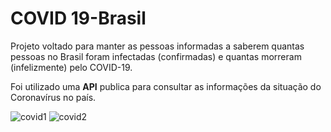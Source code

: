 # COVID 19-Brasil

Projeto voltado para manter as pessoas informadas a saberem quantas pessoas no Brasil foram infectadas (confirmadas) e quantas morreram (infelizmente) pelo COVID-19.

Foi utilizado uma **API** publica para consultar as informações da situação do Coronavírus no país.

![covid1](https://user-images.githubusercontent.com/20141630/124405468-1ddce680-dd15-11eb-973d-78143a9e63b0.jpg)
![covid2](https://user-images.githubusercontent.com/20141630/124405471-1f0e1380-dd15-11eb-9e66-b26125346c96.jpg)

